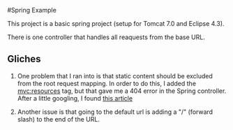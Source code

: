 #Spring Example

This project is a basic spring project (setup for Tomcat 7.0 and Eclipse 4.3).

There is one controller that handles all reaquests from the base URL.

## Gliches
1. One problem that I ran into is that static content should be excluded from the root request mapping. In order to do this, I added the <mvc:resources> tag, but that gave me a 404 error in the Spring controller. After a little googling, I found [this article](http://stackoverflow.com/questions/4057529/using-mvcresources-in-spring-3-causes-all-other-views-to-stop-working)

2. Another issue is that going to the default url is adding a "/" (forward slash) to the end of the URL.

